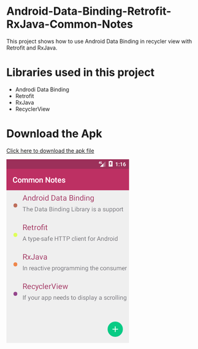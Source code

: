 # Android-Data-Binding-Retrofit-RxJava-Common-Notes
This project shows how to use Android Data Binding in recycler view with Retrofit and RxJava.
# Libraries used in this project
- Androdi Data Binding
- Retrofit
- RxJava
- RecyclerView

# Download the Apk
<a href="/app/release/Common%20Notes.apk?raw=true"  download> Click here to download the apk file </a>

<img src="/Common Notes.png"/>
